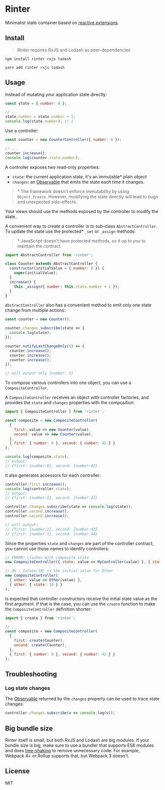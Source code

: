 # Rinter

Minimalist state container based on [reactive extensions].

## Install

> Rinter requires RxJS and Lodash as peer-dependencies

```shell
npm install rinter rxjs lodash
```

```shell
yarn add rinter rxjs lodash
```

## Usage

Instead of mutating your application state directly:

```js
const state = { number: 0 };

// ...
state.number = state.number + 1;
console.log(state.number); // 1
```

Use a controller:

```js
const counter = new CounterController({ number: 0 });

// ...
counter.increase();
console.log(counter.state.number);
```

A controller exposes two read-only properties:

- `state`: the current application state, it's an immutable\* plain object
- `changes`: an [Observable] that emits the state each time it changes.

> \* The framework doesn't enforce immutability by using `Object.freeze`.
> However, modifying the state directly will lead to bugs and unexpected
> side-effects.

Your views should use the methods exposed by the controller to modify the state.

A convenient way to create a controller is to sub-class `AbstractController`. To
update the state use the protected\* `_set` or `_assign` methods:

> \* JavaScript doesn't have protected methods, so it up to you to maintain the
> contract.

```js
import AbstractController from 'rinter';

class Counter extends AbstractController {
  constructor(initialValue = { number: 0 }) {
    super(initialValue);
  }
  increase() {
    this._assign({ number: this.state.number + 1 });
  }
}
```

`AbstractController` also has a convenient method to emit only one state change
from multiple actions:

```js
const counter = new Counter();

counter.changes.subscribe(state => {
  console.log(state);
});

counter.notifyLastChangeOnly(() => {
  counter.increase();
  counter.increase();
  counter.increase();
});

// will output only {number: 3}
```

To compose various controllers into one object, you can use a
`CompositeController`.

A `CompositeController` receives an object with controller factories, 
and provides the `state` and `changes` properties with the composition:

```js
import { CompositeController } from 'rinter';

const composite = new CompositeController(
  {
    first: value => new Counter(value),
    second: value => new Counter(value),
  },
  { first: { number: 0 }, second: { number: 42 } }
);

console.log(composite.state);
// output:
// {first: {number:0}, second: {number:42}
```

It also generates accessors for each controller:

```js
controller.first.increase();
console.log(controller.state);
// output:
// {first: {number:1}, second: {number:42}

controller.changes.subscribe(state => console.log(state));
controller.second.increase();
controller.second.increase();

// will output:
// {first: {number:1}, second: {number:43}
// {first: {number:1}, second: {number:44}
```

Since the properties `state` and `changes` are part of the controller contract,
you cannot use those names to identify controllers:

```js
// ERROR! clashes with composite.state
new CompositeController({ state: value => MyController(value) }, { state: {} });

// OK - {state:10} is the initial value for Other
new CompositeController(
  { other: value => Other(value) },
  { other: { state: 10 } }
);
```

Is expected that controller constructors receive the initial state value as the
first argument. If that is the case, you can use the `create` function to make
the `CompositeController` definition shorter:

```js
import { create } from 'rinter';

// ...
const composite = new CompositeController(
  {
    first: create(Counter),
    second: create(Counter),
  },
  { first: { number: 0 }, second: { number: 42 } }
);
```

## Troubleshooting

### Log state changes

The [Observable] returned by the `changes` property can be used to trace state
changes:

```js
controller.changes.subscribe(v => console.log(v));
```

## Big bundle size

Rinter itself is small, but both RxJS and Lodash are big modules. 
If your bundle size is big, make sure to use a bundler that
supports ES6 modules and does [tree-shaking] to remove unnecessary code. For
example, Webpack 4+ or Rollup supports that, but Webpack 3 doesn't.

## License

MIT

[reactive extensions]: https://github.com/ReactiveX/rxjs
[observable]: http://reactivex.io/rxjs/class/es6/Observable.js~Observable.html
[webpack]: https://webpack.js.org
[tree-shaking]: https://webpack.js.org/guides/tree-shaking/
